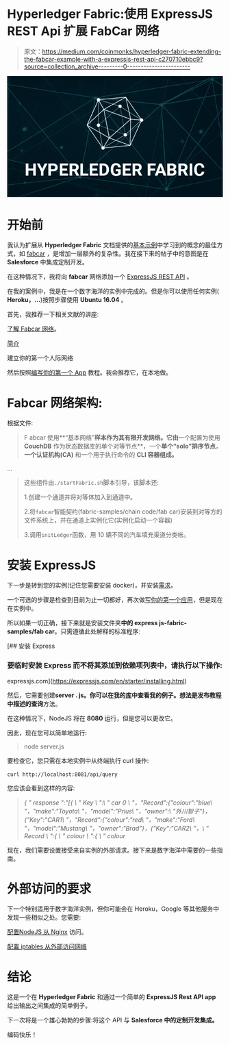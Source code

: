 # Hyperledger Fabric:使用 ExpressJS REST Api 扩展 FabCar 网络

> 原文：<https://medium.com/coinmonks/hyperledger-fabric-extending-the-fabcar-example-with-a-expressjs-rest-api-c270710ebbc9?source=collection_archive---------0----------------------->

![](img/82ae0ac6aa8af48d9dc8ade9e08d1809.png)

# 开始前

我认为扩展从 **Hyperledger Fabric** 文档提供的[基本示例](http://hyperledger-fabric.readthedocs.io/en/latest/write_first_app.html)中学习到的概念的最佳方式，如 [fabcar](http://hyperledger-fabric.readthedocs.io/en/latest/understand_fabcar_network.html) ，是增加一层额外的复杂性。我在接下来的帖子中的意图是在 **Salesforce** 中集成定制开发。

在这种情况下，我将向 **fabcar** 网络添加一个 [ExpressJS REST API](https://expressjs.com/) 。

在我的案例中，我是在一个数字海洋的实例中完成的。但是你可以使用任何实例( **Heroku，...**)按照步骤使用 **Ubuntu 16.04** 。

首先，我推荐一下相关文献的讲座:

[了解 Fabcar 网络](http://hyperledger-fabric.readthedocs.io/en/latest/understand_fabcar_network.html)。

[简介](http://hyperledger-fabric.readthedocs.io/en/latest/blockchain.html)

建立你的第一个人际网络

然后按照[编写你的第一个 App](http://hyperledger-fabric.readthedocs.io/en/latest/write_first_app.html) 教程。我会推荐它，在本地做。

# Fabcar 网络架构:

根据文件:

> F abcar 使用**“基本网络”**样本作为其有限开发网络。它由**一个配置为使用 **CouchDB** 作为状态数据库的单个对等节点**，一个**单个“solo”排序节点**，**一个认证机构(CA)** 和一个用于执行命令的 **CLI 容器组成。**

…

> 这些组件由`./startFabric.sh`脚本引导，该脚本还:
> 
> 1.创建一个通道并将对等体加入到通道中。
> 
> 2.将`fabcar`智能契约(fabric-samples/chain code/fab car)安装到对等方的文件系统上，并在通道上实例化它(实例化启动一个容器)
> 
> 3.调用`initLedger`函数，用 10 辆不同的汽车填充渠道分类帐。

# 安装 ExpressJS

下一步是转到您的实例(记住您需要安装 docker)，并安装[需求](http://hyperledger-fabric.readthedocs.io/en/latest/install.html)。

一个可选的步骤是检查到目前为止一切都好，再次做[写你的第一个应用](http://hyperledger-fabric.readthedocs.io/en/latest/write_first_app.html)，但是现在在实例中。

所以如果一切正确，接下来就是安装文件夹**中的 express js-fabric-samples/fab car**。只需遵循此处解释的标准程序:

 [## 安装 Express

### 要临时安装 Express 而不将其添加到依赖项列表中，请执行以下操作:

expressjs.com](https://expressjs.com/en/starter/installing.html) 

然后，它需要创建**server . js。**你可以在我的[库](https://bitbucket.org/krukmat/fabcar-expressjs/src/master/fabcar/server.js)中查看我的例子。想法是发布教程中描述的**查询**方法。

在这种情况下，NodeJS 将在 **8080** 运行，但是您可以更改它。

因此，现在您可以简单地运行:

> node server.js

要检查它，您只需在本地实例中从终端执行 curl 操作:

```
curl http://localhost:8081/api/query
```

您应该会看到这样的内容:

> *{ " response ":"[{ \ " Key \ ":\ " car 0 \ "，\"Record\":{\"colour\":\"blue\ "，\"make\":\"Toyota\ "，\"model\":\"Prius\ "，\"owner\":\ "外川智子\"}，{\"Key\":\"CAR1\ "，\"Record\":{\"colour\":\"red\ "，\"make\":\"Ford\ "，\"model\":\"Mustang\ "，\"owner\":\"Brad\"}，{\"Key\":\"CAR2\ "，\ " Record \ ":{ \ " colour \ ":{ \ " colour*

现在，我们需要设置接受来自实例的外部请求。接下来是数字海洋中需要的一些指南。

# 外部访问的要求

下一个特别适用于数字海洋实例，但你可能会在 Heroku，Google 等其他服务中发现一些相似之处。您需要:

[配置NodeJS 从 Nginx](https://www.digitalocean.com/community/tutorials/how-to-set-up-a-node-js-application-for-production-on-ubuntu-16-04) 访问。

[配置 iptables 从外部访问网络](https://www.digitalocean.com/community/tutorials/iptables-essentials-common-firewall-rules-and-commands)

# 结论

这是一个在 **Hyperledger Fabric** 和通过一个简单的 **ExpressJS Rest API app** 给出输出之间集成的简单例子。

下一次将是一个雄心勃勃的步骤:将这个 API 与 **Salesforce 中的定制开发集成。**

编码快乐！
